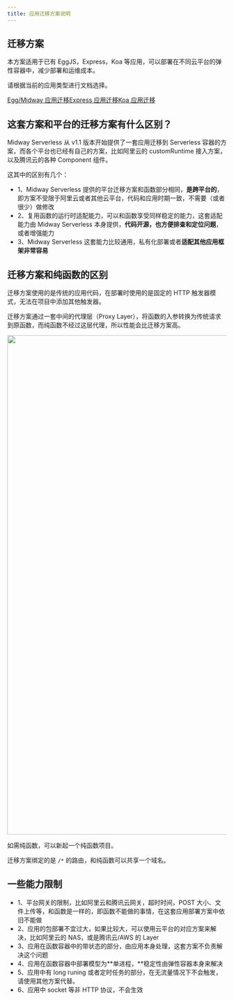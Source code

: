 ```yaml
---
title: 应用迁移方案说明
---
```


## 迁移方案

本方案适用于已有 EggJS，Express，Koa 等应用，可以部署在不同云平台的弹性容器中，减少部署和运维成本。

请根据当前的应用类型进行文档选择。

[Egg/Midway 应用迁移](https://www.yuque.com/go/doc/32353538?view=doc_embed)[Express 应用迁移](https://www.yuque.com/go/doc/32353537?view=doc_embed)[Koa 应用迁移](https://www.yuque.com/go/doc/32353536?view=doc_embed)

## 这套方案和平台的迁移方案有什么区别？

Midway Serverless 从 v1.1 版本开始提供了一套应用迁移到 Serverless 容器的方案，而各个平台也已经有自己的方案，比如阿里云的 customRuntime 接入方案，以及腾讯云的各种 Component 组件。

这其中的区别有几个：

- 1、Midway Serverless 提供的平台迁移方案和函数部分相同，**是跨平台的**，即方案不受限于阿里云或者其他云平台，代码和应用时期一致，不需要（或者很少）做修改
- 2、复用函数的运行时适配能力，可以和函数享受同样稳定的能力，这套适配能力由 Midway Serverless 本身提供，**代码开源，也方便排查和定位问题**，或者增强能力
- 3、Midway Serverless 这套能力比较通用，私有化部署或者**适配其他应用框架非常容易**


## 迁移方案和纯函数的区别

迁移方案使用的是传统的应用代码，在部署时使用的是固定的 HTTP 触发器模式，无法在项目中添加其他触发器。


迁移方案通过一套中间的代理层（Proxy Layer），将函数的入参转换为传统请求到原函数，而纯函数不经过这层代理，所以性能会比迁移方案高。

<img src="https://cdn.nlark.com/yuque/0/2021/png/501408/1623937490756-27bcb3d0-8d61-49af-a1f1-0efe72b5c1dc.png#clientId=ub2750586-4d72-4&from=paste&height=542&id=u06931f71&margin=%5Bobject%20Object%5D&name=image.png&originHeight=1084&originWidth=2290&originalType=binary&ratio=2&size=120683&status=done&style=none&taskId=u4f359237-b2d5-46ad-9dfa-42fd42375fa&width=1145" width="1145" />



如需纯函数，可以新起一个纯函数项目。


迁移方案绑定的是 `/*` 的路由，和纯函数可以共享一个域名。

## 一些能力限制

- 1、平台网关的限制，比如阿里云和腾讯云网关，超时时间，POST 大小、文件上传等，和函数是一样的，即函数不能做的事情，在这套应用部署方案中依旧不能做
- 2、应用的包部署不宜过大，如果比较大，可以使用云平台的对应方案来解决，比如阿里云的 NAS，或是腾讯云/AWS 的 Layer
- 3、应用在函数容器中的带状态的部分，由应用本身处理，这套方案不负责解决这个问题
- 4、应用在函数容器中部署模型为**单进程，**稳定性由弹性容器本身来解决
- 5、应用中有 long runing 或者定时任务的部分，在无流量情况下不会触发，请使用其他方案代替。
- 6、应用中 socket 等非 HTTP 协议，不会生效
